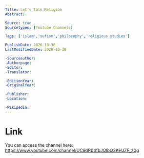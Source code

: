 ```yaml
---
Title: Let's Talk Religion
Abstract: 

Source: true
Sourcetypes: [Youtube Channels]

Tags: ['islam','sufism','philosophy','religious studies']

PublishDate: 2020-10-30
LastModifiedDate: 2020-10-30

-Sourceauthor:
-Authorpage:
-Editor:
-Translator:

-EditionYear:
-OriginalYear:

-Publisher:
-Location:

-Wikipedia:
---
```

# Link
You can access the channel here: https://www.youtube.com/channel/UC9dRb4fbJQIbQ3KHJZF_z0g